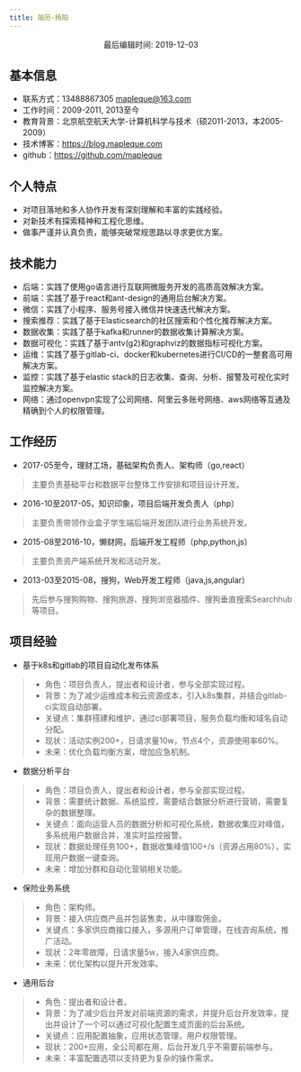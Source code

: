 ```yaml
---
title: 简历-杨阳
---
```

<p style="text-align: center"><span>最后编辑时间: 2019-12-03</span></p>

基本信息
----

- 联系方式：13488867305 mapleque@163.com
- 工作时间：2009-2011, 2013至今
- 教育背景：北京航空航天大学-计算机科学与技术（硕2011-2013，本2005-2009）
- 技术博客：https://blog.mapleque.com
- github：https://github.com/mapleque

个人特点
----

- 对项目落地和多人协作开发有深刻理解和丰富的实践经验。
- 对新技术有探索精神和工程化思维。
- 做事严谨并认真负责，能够突破常规思路以寻求更优方案。

技术能力
----
- 后端：实践了使用go语言进行互联网微服务开发的高质高效解决方案。
- 前端：实践了基于react和ant-design的通用后台解决方案。
- 微信：实践了小程序、服务号接入微信并快速迭代解决方案。
- 搜索推荐：实践了基于Elasticsearch的社区搜索和个性化推荐解决方案。
- 数据收集：实践了基于kafka和runner的数据收集计算解决方案。
- 数据可视化：实践了基于antv(g2)和graphviz的数据指标可视化方案。
- 运维：实践了基于gitlab-ci、docker和kubernetes进行CI/CD的一整套高可用解决方案。
- 监控：实践了基于elastic stack的日志收集、查询、分析、报警及可视化实时监控解决方案。
- 网络：通过openvpn实现了公司网络、阿里云多账号网络、aws网络等互通及精确到个人的权限管理。

工作经历
----
- 2017-05至今，理财工场，基础架构负责人、架构师（go,react）
> 主要负责基础平台和数据平台整体工作安排和项目设计开发。
- 2016-10至2017-05，知识印象，项目后端开发负责人（php）
> 主要负责带领作业盒子学生端后端开发团队进行业务系统开发。
- 2015-08至2016-10，懒财网，后端开发工程师（php,python,js）
> 主要负责资产端系统开发和活动开发。
- 2013-03至2015-08，搜狗，Web开发工程师（java,js,angular）
> 先后参与搜狗购物、搜狗旅游、搜狗浏览器插件、搜狗垂直搜索Searchhub等项目。

项目经验
----
- 基于k8s和gitlab的项目自动化发布体系
> - 角色：项目负责人，提出者和设计者，参与全部实现过程。
> - 背景：为了减少运维成本和云资源成本，引入k8s集群，并结合gitlab-ci实现自动部署。
> - 关键点：集群搭建和维护，通过ci部署项目，服务负载均衡和域名自动分配。
> - 现状：活动实例200+，日请求量10w，节点4个，资源使用率60%。
> - 未来：优化负载均衡方案，增加应急机制。
- 数据分析平台
> - 角色：项目负责人，提出者和设计者，参与全部实现过程。
> - 背景：需要统计数据、系统监控，需要结合数据分析进行营销，需要复杂的数据整理。
> - 关键点：面向运营人员的数据分析和可视化系统，数据收集应对峰值，多系统用户数据合并，准实时监控报警。
> - 现状：数据处理任务100+，数据收集峰值100+/s（资源占用80%），实现用户数据一键查询。
> - 未来：增加分群和自动化营销相关功能。
- 保险业务系统
> - 角色：架构师。
> - 背景：接入供应商产品并包装售卖，从中赚取佣金。
> - 关键点：多家供应商接口接入，多源用户订单管理，在线咨询系统，推广活动。
> - 现状：2年零故障，日请求量5w，接入4家供应商。
> - 未来：优化架构以提升开发效率。
- 通用后台
> - 角色：提出者和设计者。
> - 背景：为了减少后台开发对前端资源的需求，并提升后台开发效率，提出并设计了一个可以通过可视化配置生成页面的后台系统。
> - 关键点：应用配置抽象，应用状态管理，用户权限管理。
> - 现状：200+应用，全公司都在用，后台开发几乎不需要前端参与。
> - 未来：丰富配置选项以支持更为复杂的操作需求。
